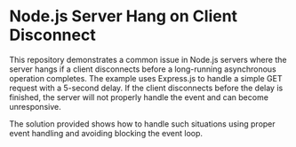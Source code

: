 # Node.js Server Hang on Client Disconnect

This repository demonstrates a common issue in Node.js servers where the server hangs if a client disconnects before a long-running asynchronous operation completes.  The example uses Express.js to handle a simple GET request with a 5-second delay. If the client disconnects before the delay is finished, the server will not properly handle the event and can become unresponsive.

The solution provided shows how to handle such situations using proper event handling and avoiding blocking the event loop.